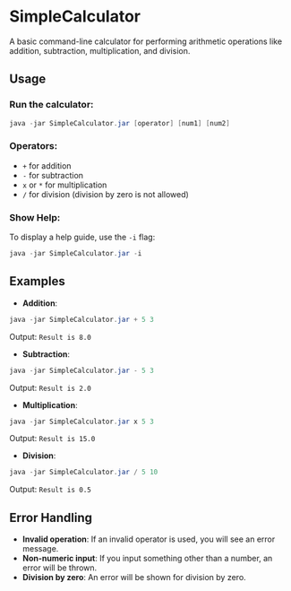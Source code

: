 # SimpleCalculator

A basic command-line calculator for performing arithmetic operations like addition, subtraction, multiplication, and division.

## Usage

### Run the calculator:

```java
java -jar SimpleCalculator.jar [operator] [num1] [num2]
```

### Operators:
- `+` for addition
- `-` for subtraction
- `x` or `*` for multiplication
- `/` for division (division by zero is not allowed)

### Show Help:
To display a help guide, use the `-i` flag:

```java
java -jar SimpleCalculator.jar -i
```

## Examples

- **Addition**:
```java
java -jar SimpleCalculator.jar + 5 3
```
Output: `Result is 8.0`

- **Subtraction**:
```java
java -jar SimpleCalculator.jar - 5 3
```
Output: `Result is 2.0`

- **Multiplication**:
```java
java -jar SimpleCalculator.jar x 5 3
```
Output: `Result is 15.0`

- **Division**:

```java
java -jar SimpleCalculator.jar / 5 10
```
Output: `Result is 0.5`

## Error Handling

- **Invalid operation**: If an invalid operator is used, you will see an error message.
- **Non-numeric input**: If you input something other than a number, an error will be thrown.
- **Division by zero**: An error will be shown for division by zero.
